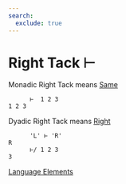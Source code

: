 ```yaml
---
search:
  exclude: true
---
```

<h1 class="heading"><span class="name">Right Tack</span> <span class="command">⊢</span></h1>

Monadic Right Tack means
[Same](../primitive-functions/same.md)
```apl
      ⊢  1 2 3
1 2 3
```

Dyadic Right Tack means
[Right](../primitive-functions/right.md)
```apl
      'L' ⊢ 'R'
R
      ⊢/ 1 2 3
3
```
[Language Elements](./language-elements.md)


